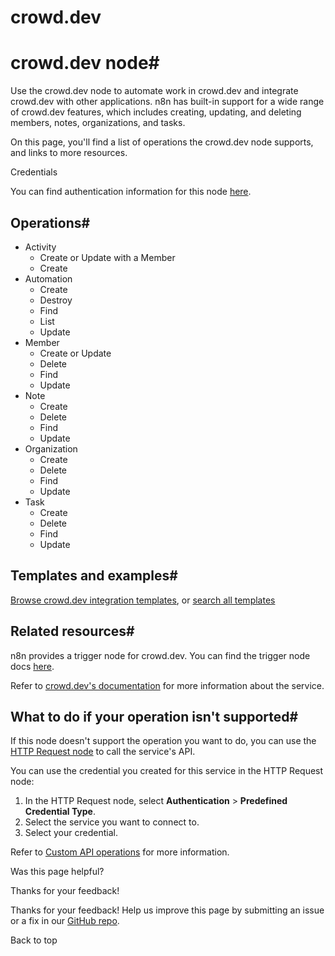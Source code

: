 # crowd.dev

[ ](https://github.com/n8n-io/n8n-docs/edit/main/docs/integrations/builtin/app-nodes/n8n-nodes-base.crowddev.md "Edit this page")

# crowd.dev node#

Use the crowd.dev node to automate work in crowd.dev and integrate crowd.dev with other applications. n8n has built-in support for a wide range of crowd.dev features, which includes creating, updating, and deleting members, notes, organizations, and tasks.

On this page, you'll find a list of operations the crowd.dev node supports, and links to more resources.

Credentials

You can find authentication information for this node [here](../../credentials/crowddev/).

## Operations#

  * Activity
    * Create or Update with a Member
    * Create
  * Automation
    * Create
    * Destroy
    * Find
    * List
    * Update
  * Member
    * Create or Update
    * Delete
    * Find
    * Update
  * Note
    * Create
    * Delete
    * Find
    * Update
  * Organization
    * Create
    * Delete
    * Find
    * Update
  * Task
    * Create
    * Delete
    * Find
    * Update



## Templates and examples#

[Browse crowd.dev integration templates](https://n8n.io/integrations/crowddev/), or [search all templates](https://n8n.io/workflows/)

## Related resources#

n8n provides a trigger node for crowd.dev. You can find the trigger node docs [here](../../trigger-nodes/n8n-nodes-base.crowddevtrigger/).

Refer to [crowd.dev's documentation](https://docs.crowd.dev/reference/getting-started-with-crowd-dev-api) for more information about the service.

## What to do if your operation isn't supported#

If this node doesn't support the operation you want to do, you can use the [HTTP Request node](../../core-nodes/n8n-nodes-base.httprequest/) to call the service's API.

You can use the credential you created for this service in the HTTP Request node: 

  1. In the HTTP Request node, select **Authentication** > **Predefined Credential Type**.
  2. Select the service you want to connect to.
  3. Select your credential.



Refer to [Custom API operations](../../../custom-operations/) for more information.

Was this page helpful? 

Thanks for your feedback! 

Thanks for your feedback! Help us improve this page by submitting an issue or a fix in our [GitHub repo](https://github.com/n8n-io/n8n-docs). 

Back to top 
